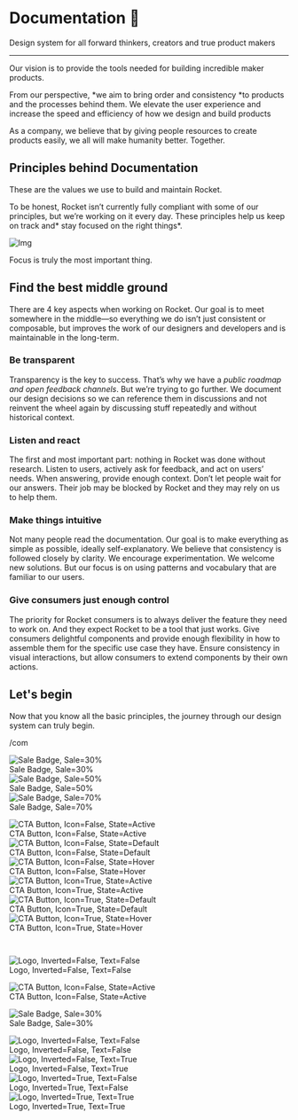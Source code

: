 
# Documentation 🚀

Design system for all forward thinkers, creators and true product makers

---

Our vision is to provide the tools needed for building incredible maker products.

From our perspective, *we aim to bring order and consistency *to products and the processes behind them. We elevate the user experience and increase the speed and efficiency of how we design and build products

As a company, we believe that by giving people resources to create products easily, we all will make humanity better. Together.

## Principles behind Documentation

These are the values we use to build and maintain Rocket.

To be honest, Rocket isn’t currently fully compliant with some of our principles, but we’re working on it every day. These principles help us keep on track and* stay focused on the right things*.

![Img](https://studio-assets.supernova.io/design-systems/14533/9289758a-6300-472a-bbc6-a57098081abf.jpeg)

Focus is truly the most important thing.

## Find the best middle ground

There are 4 key aspects when working on Rocket. Our goal is to meet somewhere in the middle—so everything we do isn’t just consistent or composable, but improves the work of our designers and developers and is maintainable in the long-term.

### Be transparent

Transparency is the key to success. That’s why we have a *public roadmap and open feedback channels*. But we’re trying to go further. We document our design decisions so we can reference them in discussions and not reinvent the wheel again by discussing stuff repeatedly and without historical context.

### Listen and react

The first and most important part: nothing in Rocket was done without research. Listen to users, actively ask for feedback, and act on users’ needs. When answering, provide enough context. Don’t let people wait for our answers. Their job may be blocked by Rocket and they may rely on us to help them.

### Make things intuitive

Not many people read the documentation. Our goal is to make everything as simple as possible, ideally self-explanatory. We believe that consistency is followed closely by clarity. We encourage experimentation. We welcome new solutions. But our focus is on using patterns and vocabulary that are familiar to our users.

### Give consumers just enough control

The priority for Rocket consumers is to always deliver the feature they need to work on. And they expect Rocket to be a tool that just works. Give consumers delightful components and provide enough flexibility in how to assemble them for the specific use case they have. Ensure consistency in visual interactions, but allow consumers to extend components by their own actions.

## Let's begin

Now that you know all the basic principles, the journey through our design system can truly begin.

/com

  
![Sale Badge, Sale=30%](https://studio-assets.supernova.io/design-systems/14533/6e4a8fb7-4f06-4afa-8276-c6195c44b777.png)  
Sale Badge, Sale=30%  
![Sale Badge, Sale=50%](https://studio-assets.supernova.io/design-systems/14533/8db2212d-1af0-45e8-810e-9a8021d67291.png)  
Sale Badge, Sale=50%  
![Sale Badge, Sale=70%](https://studio-assets.supernova.io/design-systems/14533/110dc0ba-4fb4-47e9-9f98-a08f42e9b8e8.png)  
Sale Badge, Sale=70%  


  
![CTA Button, Icon=False, State=Active](https://studio-assets.supernova.io/design-systems/14533/bd2ac6bd-3e57-4516-be2d-eadf9c3f681c.png)  
CTA Button, Icon=False, State=Active  
![CTA Button, Icon=False, State=Default](https://studio-assets.supernova.io/design-systems/14533/e67c41ef-d7ec-4cce-aa44-df2e56b46064.png)  
CTA Button, Icon=False, State=Default  
![CTA Button, Icon=False, State=Hover](https://studio-assets.supernova.io/design-systems/14533/67707b23-78ce-489e-820b-31cde59db3c2.png)  
CTA Button, Icon=False, State=Hover  
![CTA Button, Icon=True, State=Active](https://studio-assets.supernova.io/design-systems/14533/27144c17-0df4-4079-95e0-911a9502a3b8.png)  
CTA Button, Icon=True, State=Active  
![CTA Button, Icon=True, State=Default](https://studio-assets.supernova.io/design-systems/14533/c706e8a7-ae0f-402d-b4d4-f6388d473204.png)  
CTA Button, Icon=True, State=Default  
![CTA Button, Icon=True, State=Hover](https://studio-assets.supernova.io/design-systems/14533/bf9f9ee3-de77-401f-89d4-3b4463861cad.png)  
CTA Button, Icon=True, State=Hover  


```javascript  
  
```

  
![Logo, Inverted=False, Text=False](https://studio-assets.supernova.io/design-systems/14533/589a68e6-4b4d-4b4a-b425-6ae8ad76b9e8.png)  
Logo, Inverted=False, Text=False  


  
  


  
![CTA Button, Icon=False, State=Active](https://studio-assets.supernova.io/design-systems/14533/bd2ac6bd-3e57-4516-be2d-eadf9c3f681c.png)  
CTA Button, Icon=False, State=Active  


  
![Sale Badge, Sale=30%](https://studio-assets.supernova.io/design-systems/14533/6e4a8fb7-4f06-4afa-8276-c6195c44b777.png)  
Sale Badge, Sale=30%  


  
![Logo, Inverted=False, Text=False](https://studio-assets.supernova.io/design-systems/14533/589a68e6-4b4d-4b4a-b425-6ae8ad76b9e8.png)  
Logo, Inverted=False, Text=False  
![Logo, Inverted=False, Text=True](https://studio-assets.supernova.io/design-systems/14533/2fab43e8-2701-42c9-bfec-9ed7067702c9.png)  
Logo, Inverted=False, Text=True  
![Logo, Inverted=True, Text=False](https://studio-assets.supernova.io/design-systems/14533/4cd75447-59c7-44cd-bf7b-62075ce3571a.png)  
Logo, Inverted=True, Text=False  
![Logo, Inverted=True, Text=True](https://studio-assets.supernova.io/design-systems/14533/e46eb332-72b3-4178-82c5-b5b56aab8004.png)  
Logo, Inverted=True, Text=True  
